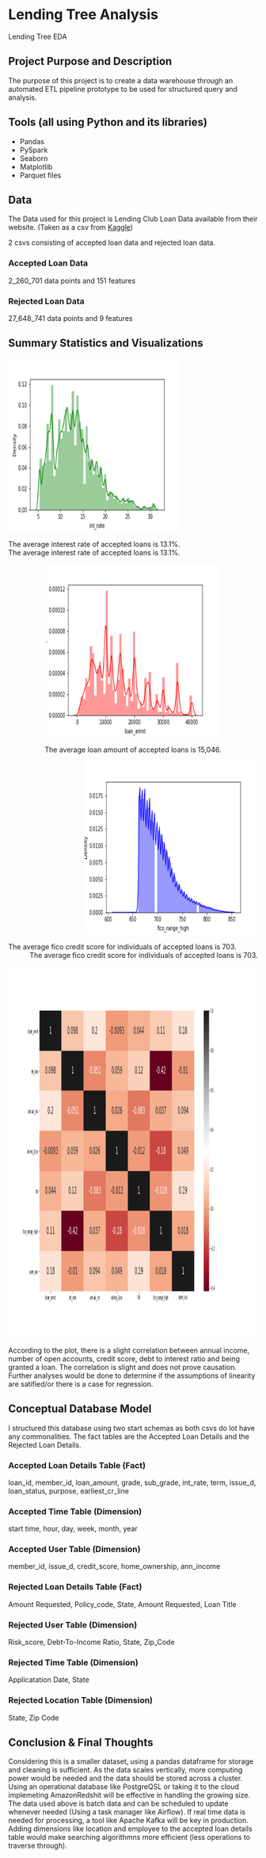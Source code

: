 # Lending Tree Analysis
Lending Tree EDA

## Project Purpose and Description
The purpose of this project is to create a data warehouse through an automated ETL pipeline prototype to be used for structured query and analysis. 

## Tools (all using Python and its libraries)
   - Pandas
   - PySpark
   - Seaborn
   - Matplotlib
   - Parquet files

## Data
The Data used for this project is Lending Club Loan Data available from their website.  (Taken as a csv from [Kaggle](https://www.kaggle.com/wordsforthewise/lending-club))

2 csvs consisting of accepted loan data and rejected loan data.

### Accepted Loan Data 

2_260_701 data points and 151 features 

### Rejected Loan Data

27_648_741 data points and 9 features

## Summary Statistics and Visualizations 

<p align="left">
<img src="accepted_int_rate.png" width="350" height="350">      
</p>
The average interest rate of accepted loans is 13.1%.
<div style="text-align: left"> The average interest rate of accepted loans is 13.1%. </div>

<p align="center">
<img src="accepted_loan_amount.png" width="350" height="350">
</p>
<div style="text-align: center"> The average loan amount of accepted loans is 15,046. </div>

<p align="right">
<img src="credit_score.png" width="350" height="350">
</p>
The average fico credit score for individuals of accepted loans is 703.
<div style="text-align: right"> The average fico credit score for individuals of accepted loans is 703. </div>


<p align="center">
<img src="accepted_corr_plot.png" width="750" height="750">
</p>

According to the plot, there is a slight correlation between annual income, number of open accounts, credit score, debt to interest ratio and being granted a loan. 
The correlation is slight and does not prove causation.  Further analyses would be done to determine if the assumptions of linearity are satified/or 
there is a case for regression.


## Conceptual Database Model 

I structured this database using two start schemas as both csvs do lot have any commonalities.  The fact tables are the Accepted Loan Details and the
Rejected Loan Details.  

### Accepted Loan Details Table (Fact)

loan_id,
member_id,
loan_amount,
grade,
sub_grade,
int_rate,
term,
issue_d,
loan_status,
purpose,
earliest_cr_line

### Accepted Time Table (Dimension)

start time,
hour,
day,
week,
month,
year 

### Accepted User Table (Dimension)

member_id,
issue_d,
credit_score,
home_ownership,
ann_income

### Rejected Loan Details Table (Fact)

Amount Requested,
Policy_code,
State,
Amount Requested,
Loan Title

### Rejected User Table (Dimension)

Risk_score,
Debt-To-Income Ratio,
State,
Zip_Code

### Rejected Time Table (Dimension)

Applicatation Date,
State

### Rejected Location Table (Dimension)

State,
Zip Code

## Conclusion & Final Thoughts

Considering this is a smaller dataset, using a pandas dataframe for storage and cleaning is sufficient.  As the data scales vertically, more computing power 
would be needed and the data should be stored across a cluster.  Using an operational database like PostgreQSL or taking it to the cloud implemeting AmazonRedshit
will be effective in handling the growing size.  The data used above is batch data and can be scheduled to update whenever needed  (Using a task manager like Airflow).
If real time data is needed for processing, a tool like Apache Kafka will be key in production.  Adding dimensions like location and employee to the accepted loan 
details table would make searching algorithmns more efficient (less operations to traverse through).
